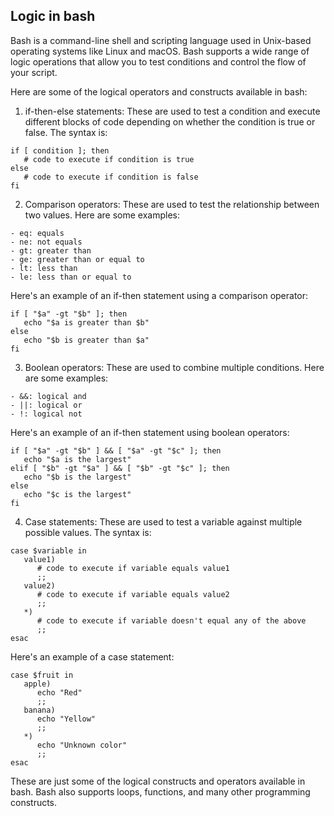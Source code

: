 ## Logic in bash



Bash is a command-line shell and scripting language used in Unix-based operating systems like Linux and macOS. Bash supports a wide range of logic operations that allow you to test conditions and control the flow of your script.

Here are some of the logical operators and constructs available in bash:

1. if-then-else statements: These are used to test a condition and execute different blocks of code depending on whether the condition is true or false. The syntax is:

```
if [ condition ]; then
   # code to execute if condition is true
else
   # code to execute if condition is false
fi
```

2. Comparison operators: These are used to test the relationship between two values. Here are some examples:

```
- eq: equals
- ne: not equals
- gt: greater than
- ge: greater than or equal to
- lt: less than
- le: less than or equal to
```

Here's an example of an if-then statement using a comparison operator:

```
if [ "$a" -gt "$b" ]; then
   echo "$a is greater than $b"
else
   echo "$b is greater than $a"
fi
```

3. Boolean operators: These are used to combine multiple conditions. Here are some examples:

```
- &&: logical and
- ||: logical or
- !: logical not
```

Here's an example of an if-then statement using boolean operators:

```
if [ "$a" -gt "$b" ] && [ "$a" -gt "$c" ]; then
   echo "$a is the largest"
elif [ "$b" -gt "$a" ] && [ "$b" -gt "$c" ]; then
   echo "$b is the largest"
else
   echo "$c is the largest"
fi
```

4. Case statements: These are used to test a variable against multiple possible values. The syntax is:

```
case $variable in
   value1)
      # code to execute if variable equals value1
      ;;
   value2)
      # code to execute if variable equals value2
      ;;
   *)
      # code to execute if variable doesn't equal any of the above
      ;;
esac
```

Here's an example of a case statement:

```
case $fruit in
   apple)
      echo "Red"
      ;;
   banana)
      echo "Yellow"
      ;;
   *)
      echo "Unknown color"
      ;;
esac
```

These are just some of the logical constructs and operators available in bash. Bash also supports loops, functions, and many other programming constructs.